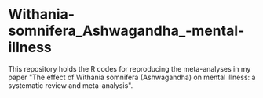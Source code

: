 # Withania-somnifera_Ashwagandha_-mental-illness
This repository holds the R codes for reproducing the meta-analyses in my paper "The effect of Withania somnifera (Ashwagandha) on mental illness: a systematic review and meta-analysis".
